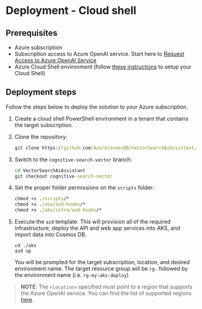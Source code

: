 # Deployment - Cloud shell

## Prerequisites

- Azure subscription
- Subscription access to Azure OpenAI service. Start here to [Request Access to Azure OpenAI Service](https://aka.ms/oaiapply)
- Azure Cloud Shell environment (follow [these instructions](https://learn.microsoft.com/en-us/azure/cloud-shell/quickstart?tabs=azurecli) to setup your Cloud Shell)

## Deployment steps

Follow the steps below to deploy the solution to your Azure subscription.

1. Create a cloud shell PowerShell environment in a tenant that contains the target subscription.  

2. Clone the repository:
   
    ```cmd
    git clone https://github.com/AzureCosmosDB/VectorSearchAiAssistant.git
    ```

3. Switch to the `cognitive-search-vector` branch:

    ```cmd
    cd VectorSearchAiAssistant
    git checkout cognitive-search-vector
    ```

4. Set the proper folder permissions on the `scripts` folder:

    ```cmd
    chmod +x ./scripts/*
    chmod +x ./aca/azd-hooks/*
    chmod +x ./aks/infra/azd-hooks/*
    ```

5.  Execute the `azd` template. This will provision all of the required infrastructure, deploy the API and web app services into AKS, and import data into Cosmos DB.

    ```pwsh
    cd ./aks
    azd up
    ```

    You will be prompted for the target subscription, location, and desired environment name.  The target resource group will be `rg-` followed by the environment name (i.e. `rg-my-aks-deploy`)


>**NOTE**: The `<location>` specified must point to a region that supports the Azure OpenAI service. You can find the list of supported regions [here](https://azure.microsoft.com/en-us/explore/global-infrastructure/products-by-region/?products=cognitive-services).
